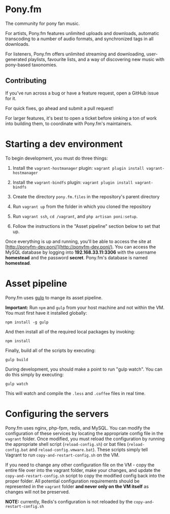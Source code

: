 Pony.fm
=======

The community for pony fan music.

For artists, Pony.fm features unlimited uploads and downloads, automatic
transcoding to a number of audio formats, and synchronized tags in all
downloads.

For listeners, Pony.fm offers unlimited streaming and downloading, user-generated
playlists, favourite lists, and a way of discovering new music with pony-based
taxonomies.


Contributing
------------
If you've run across a bug or have a feature request, open a GitHub issue for it.

For quick fixes, go ahead and submit a pull request!

For larger features, it's best to open a ticket before sinking a ton of work
into building them, to coordinate with Pony.fm's maintainers.


# Starting a dev environment

To begin development, you must do three things:

1. Install the `vagrant-hostmanager` plugin: `vagrant plugin install vagrant-hostmanager`

2. Install the `vagrant-bindfs` plugin: `vagrant plugin install vagrant-bindfs`

3. Create the directory `pony.fm.files` in the repository's parent directory

4. Run `vagrant up` from the folder in which you cloned the repository

5. Run `vagrant ssh`, `cd /vagrant`, and `php artisan poni:setup`.

6. Follow the instructions in the "Asset pipeline" section below to set that up.

Once everything is up and running, you'll be able to access the site at [http://ponyfm-dev.poni/](http://ponyfm-dev.poni/). You can access the MySQL database by logging into **192.168.33.11:3306** with the username **homestead** and the password **secret**. Pony.fm's database is named **homestead**.

# Asset pipeline

Pony.fm uses [gulp](http://gulpjs.com/) to mange its asset pipeline.

**Important:** Run `npm` and `gulp` from your host machine and not within the VM. You must first have it installed globally:

    npm install -g gulp

And then install all of the required local packages by invoking:

    npm install

Finally, build all of the scripts by executing:

    gulp build

During development, you should make a point to run "gulp watch". You can do this simply by executing:

    gulp watch

This will watch and compile the `.less` and `.coffee` files in real time.

# Configuring the servers

Pony.fm uses nginx, php-fpm, redis, and MySQL. You can modify the configuration of these services by locating the appropriate config file in the `vagrant` folder. Once modified, you must reload the configuration by running the appropriate shell script (`reload-config.sh`) or bat files (`reload-config.bat` and `reload-config.vmware.bat`). These scripts simply tell Vagrant to run `copy-and-restart-config.sh` on the VM.

If you need to change any other configuration file on the VM - copy the entire file over into the vagrant folder, make your changes, and update the `copy-and-restart-config.sh` script to copy the modified config back into the proper folder. All potential configuration requirements should be represented in the `vagrant` folder **and never only on the VM itself** as changes will not be preserved.

**NOTE:** currently, Redis's configuration is not reloaded by the `copy-and-restart-config.sh`
